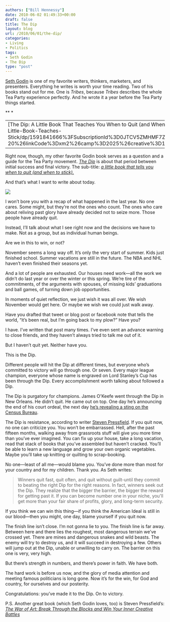 ```yaml
---
authors: ["Bill Hennessy"]
date: 2010-06-02 01:49:33+00:00
draft: false
title: The Dip
layout: blog
url: /2010/06/01/the-dip/
categories:
- Living
- Politics
tags:
- Seth Godin
- The Dip
type: "post"
---
```


[Seth Godin](https://sethgodin.typepad.com/) is one of my favorite writers, thinkers, marketers, and presenters. Everything he writes is worth your time reading. Two of his books stand out for me. One is _Tribes_, because _Tribes_ describes the whole Tea Party experience perfectly. And he wrote it a year before the Tea Party things started. 

 <table cellpadding="0" cellspacing="0" border="0" ><tbody >*<tr >*
<td valign="top" >[The Dip: A Little Book That Teaches You When to Quit (and When to Stick)](https://www.amazon.com/Dip-Little-Book-Teaches-Stick/dp/1591841666%3FSubscriptionId%3D0JTCV5ZMHMF7ZYTXGFR2%26tag%3Dhennesssview-20%26linkCode%3Dxm2%26camp%3D2025%26creative%3D165953%26creativeASIN%3D1591841666)
</td>*</tr>   </tbody></table>  

    
Right now, though, my other favorite Godin book serves as a question and a guide for the Tea Party movement. _[The Dip](https://sethgodin.typepad.com/the_dip/)_ is about that period between initial success and final victory. The sub-title: _[a little book that tells you when to quit (and when to stick).](https://www.squidoo.com/theDipBook)_

 

And that’s what I want to write about today. 

 

[![](https://hennessysview.com/wp-content/uploads/2010/06/chart11_thumb.jpg)
](https://hennessysview.com/wp-content/uploads/2010/06/chart11.jpg)

 

I won’t bore you with a recap of what happened in the last year. No one cares. Some might, but they’re not the ones who count. The ones who care about reliving past glory have already decided not to seize more. Those people have already quit. 

 

Instead, I’ll talk about what I see right now and the decisions we have to make. Not as a group, but as individual human beings. 

 

Are we in this to win, or not?

 

November seems a long way off. It’s only the very start of summer. Kids just finished school. Summer vacations are still in the future. The NBA and NHL haven’t even finished their seasons yet.

 

And a lot of people are exhausted. Our houses need work—all the work we didn’t do last year or over the winter or this spring. We’re tire of the commitments, of the arguments with spouses, of missing kids’ graduations and ball games, of turning down job opportunities. 

 

In moments of quiet reflection, we just wish it was all over. We wish November would get here. Or maybe we wish we could just walk away. 

 

Have you drafted that tweet or blog post or facebook note that tells the world, “it’s been real, but I’m going back to my plow?” Have you?

 

I have. I’ve written that post many times. I’ve even sent an advance warning to close friends, and they haven’t always tried to talk me out of it.

 

But I haven’t quit yet. Neither have you.

 

This is the Dip.

 

Different people will hit the Dip at different times, but everyone who’s committed to victory will go through one. Or seven. Every major league champion, everyone whose name is engraved on Lord Stanley’s Cup has been through the Dip. Every accomplishment worth talking about followed a Dip.

 

The Dip is purgatory for champions. James O'Keefe went through the Dip in New Orleans. He didn’t quit. He came out on top. One day he’s announcing the end of his court ordeal, the next day [he’s revealing a sting on the Census Bureau](https://biggovernment.com/jokeefe/2010/06/01/undercover-census-fraud-investigation-new-jersey/). 

 

The Dip is resistance, according to writer [Steven Pressfield](https://www.stevenpressfield.com/). If you quit now, no one can criticize you. You won’t be embarrassed. Hell, after the past fifteen months, walking away from grassroots stuff will give you more time than you’ve ever imagined. You can fix up your house, take a long vacation, read that stack of books that you’ve assembled but haven’t cracked. You’ll be able to learn a new language and grow your own organic vegetables. Maybe you’ll take up knitting or quilting to scrap-booking. 

 

No one—least of all me—would blame you. You’ve done more than most for your country and for my children. Thank you. As Seth writes:

 

>   
> 
> Winners quit fast, quit often, and quit without guilt-until they commit to beating the right Dip for the right reasons. In fact, winners seek out the Dip. They realize that the bigger the barrier, the bigger the reward for getting past it. If you can become number one in your niche, you'll get more than your fair share of profits, glory, and long-term security.
> 
> 

 

If you think we can win this thing—if you think the American Ideal is still in our blood—then you might, one day, blame yourself if you quit now.

 

The finish line isn’t close. I’m not gonna lie to you. The finish line is far away. Between here and there lies the roughest, most dangerous terrain we’ve crossed yet. There are mines and dangerous snakes and wild beasts. The enemy will try to destroy us, and it will succeed in destroying a few. Others will jump out at the Dip, unable or unwilling to carry on. The barrier on this one is very, very high.

 

But there’s strength in numbers, and there’s power in faith. We have both.

 

The hard work is before us now, and the glory of media attention and meeting famous politicians is long gone. Now it’s for the win, for God and country, for ourselves and our posterity.

 

Congratulations: you’ve made it to the Dip. On to victory.

 

P.S. Another great book (which Seth Godin loves, too) is Steven Pressfield’s: [_The War of Art: Break Through the Blocks and Win Your Inner Creative Battles_](https://www.amazon.com/War-Art-Through-Creative-Battles/dp/0446691437%3FSubscriptionId%3D0JTCV5ZMHMF7ZYTXGFR2%26tag%3Dhennesssview-20%26linkCode%3Dxm2%26camp%3D2025%26creative%3D165953%26creativeASIN%3D0446691437)
